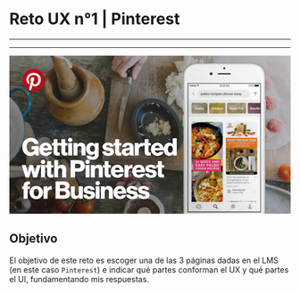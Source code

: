 # **Reto UX n°1 | Pinterest**

-----------------------------
-----------------------------

![Pinterest](assets/images/Pinterest.png)

## **Objetivo**

El objetivo de este reto es escoger una de las 3 páginas dadas en el LMS (en este caso ```Pinterest```) e indicar qué partes conforman el UX y qué partes el UI, fundamentando mis respuestas.


